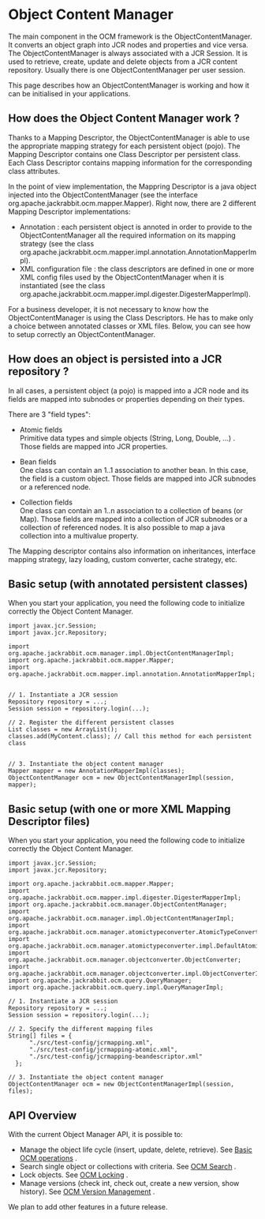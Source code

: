 <!--
   Licensed to the Apache Software Foundation (ASF) under one or more
   contributor license agreements.  See the NOTICE file distributed with
   this work for additional information regarding copyright ownership.
   The ASF licenses this file to You under the Apache License, Version 2.0
   (the "License"); you may not use this file except in compliance with
   the License.  You may obtain a copy of the License at

       http://www.apache.org/licenses/LICENSE-2.0

   Unless required by applicable law or agreed to in writing, software
   distributed under the License is distributed on an "AS IS" BASIS,
   WITHOUT WARRANTIES OR CONDITIONS OF ANY KIND, either express or implied.
   See the License for the specific language governing permissions and
   limitations under the License.
-->

Object Content Manager
======================
The main component in the OCM framework is the ObjectContentManager. It
converts an object graph into JCR nodes and properties and vice versa. The
ObjectContentManager is always associated with a JCR Session. It is used to
retrieve, create, update and delete objects from a JCR content repository.
Usually there is one ObjectContentManager per user session.

This page describes how an ObjectContentManager is working and how it can
be initialised in your applications. 


How does the Object Content Manager work ?
------------------------------------------
Thanks to a Mapping Descriptor, the ObjectContentManager is able to use the
appropriate mapping strategy for each persistent object (pojo). The Mapping
Descriptor contains one Class Descriptor per persistent class. Each Class
Descriptor contains mapping information for the corresponding class
attributes.

In the point of view implementation, the Mappring Descriptor is a java
object injected into the ObjectContentManager (see the interface
org.apache.jackrabbit.ocm.mapper.Mapper). Right now, there are 2 different
Mapping Descriptor implementations:

* Annotation : each persistent object is annoted in order to provide to
    the ObjectContentManager all the required information on its mapping
    strategy (see the class
    org.apache.jackrabbit.ocm.mapper.impl.annotation.AnnotationMapperImpl).
* XML configuration file : the class descriptors are defined in one or
    more XML config files used by the ObjectContentManager when it is
    instantiated (see the class
    org.apache.jackrabbit.ocm.mapper.impl.digester.DigesterMapperImpl). 

For a business developer, it is not necessary to know how the
ObjectContentManager is using the Class Descriptors. He has to make only a
choice between annotated classes or XML files. Below, you can see how to
setup correctly an ObjectContentManager. 


How does an object is persisted into a JCR repository ?
-------------------------------------------------------
In all cases, a persistent object (a pojo) is mapped into a JCR node and
its fields are mapped into subnodes or properties depending on their types.

There are 3 "field types":

* Atomic fields  
    Primitive data types and simple objects (String, Long, Double, ...) .
    Those fields are mapped into JCR properties. 

* Bean fields  
    One class can contain an 1..1 association to another bean. In this
    case, the field is a custom object. Those fields are mapped into JCR
    subnodes or a referenced node. 

* Collection fields  
    One class can contain an 1..n association to a collection of beans (or
    Map). Those fields are mapped into a collection of JCR subnodes or a
    collection of referenced nodes. It is also possible to map a java
    collection into a multivalue property. 

The Mapping descriptor contains also information on inheritances, interface
mapping strategy, lazy loading, custom converter, cache strategy, etc. 


Basic setup (with annotated persistent classes)
---------------------------------------------
When you start your application, you need the following code to initialize
correctly the Object Content Manager.


    import javax.jcr.Session;
    import javax.jcr.Repository;
    		      
    import org.apache.jackrabbit.ocm.manager.impl.ObjectContentManagerImpl;
    import org.apache.jackrabbit.ocm.mapper.Mapper;
    import org.apache.jackrabbit.ocm.mapper.impl.annotation.AnnotationMapperImpl;
    
    		      
    // 1. Instantiate a JCR session
    Repository repository = ...;
    Session session = repository.login(...);
    		      
    // 2. Register the different persistent classes
    List classes = new ArrayList();
    classes.add(MyContent.class); // Call this method for each persistent class
    
    				      
    // 3. Instantiate the object content manager
    Mapper mapper = new AnnotationMapperImpl(classes);
    ObjectContentManager ocm = new ObjectContentManagerImpl(session, mapper);


Basic setup (with one or more XML Mapping Descriptor files)
-----------------------------------------------------------
When you start your application, you need the following code to initialize
correctly the Object Content Manager.

    import javax.jcr.Session;
    import javax.jcr.Repository;
    
    import org.apache.jackrabbit.ocm.mapper.Mapper;
    import org.apache.jackrabbit.ocm.mapper.impl.digester.DigesterMapperImpl;
    import org.apache.jackrabbit.ocm.manager.ObjectContentManager;
    import org.apache.jackrabbit.ocm.manager.impl.ObjectContentManagerImpl;
    import org.apache.jackrabbit.ocm.manager.atomictypeconverter.AtomicTypeConverterProvider;
    import org.apache.jackrabbit.ocm.manager.atomictypeconverter.impl.DefaultAtomicTypeConverterProvider;
    import org.apache.jackrabbit.ocm.manager.objectconverter.ObjectConverter;
    import org.apache.jackrabbit.ocm.manager.objectconverter.impl.ObjectConverterImpl;
    import org.apache.jackrabbit.ocm.query.QueryManager;
    import org.apache.jackrabbit.ocm.query.impl.QueryManagerImpl;
    
    // 1. Instantiate a JCR session
    Repository repository = ...;
    Session session = repository.login(...);
    
    // 2. Specify the different mapping files
    String[] files = {
          "./src/test-config/jcrmapping.xml",
          "./src/test-config/jcrmapping-atomic.xml",
          "./src/test-config/jcrmapping-beandescriptor.xml"
      };
    
    // 3. Instantiate the object content manager
    ObjectContentManager ocm = new ObjectContentManagerImpl(session, files);
    


API Overview
------------
With the current Object Manager API, it is possible to:

* Manage the object life cycle (insert, update, delete, retrieve). See [Basic OCM operations](basic-ocm-operations.html) .
* Search single object or collections with criteria. See [OCM Search](ocm-search.html) .
* Lock objects. See [OCM Locking](ocm-locking.html) .
* Manage versions (check int, check out, create a new version, show history). See [OCM Version Management](ocm-version-management.html) .

We plan to add other features in a future release. 
